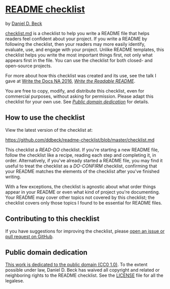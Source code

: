 # [README checklist](https://github.com/ddbeck/readme-checklist)

by [Daniel D. Beck](https://twitter.com/ddbeck)

[checklist.md](checklist.md) is a checklist to help you write a README file
that helps readers feel confident about your project. If you write a README by
following the checklist, then your readers may more easily identify, evaluate,
use, and engage with your project. Unlike README templates, this checklist
helps you write the most important things first, not only what appears first in
the file. You can use the checklist for both closed- and open-source projects.

For more about how this checklist was created and its use, see the talk I gave
at [Write the Docs NA 2016](http://www.writethedocs.org/conf/na/2016/),
*[Write the Readable README](https://www.youtube.com/watch?v=2dAK42B7qtw)*.

You are free to copy, modify, and distribute this checklist, even for
commercial purposes, without asking for permission. Please adapt this
checklist for your own use. See
*[Public domain dedication](#public-domain-dedication)* for details.


## How to use the checklist

View the latest version of the checklist at:

https://github.com/ddbeck/readme-checklist/blob/master/checklist.md

This checklist a *READ-DO* checklist. If you're starting a new README file,
follow the checklist like a recipe, reading each step and completing it, in
order. Alternatively, if you've already started a README file, you may find it
useful to treat the checklist as a *DO-CONFIRM* checklist, confirming that your
README matches the elements of the checklist after you've finished writing.

With a few exceptions, the checklist is agnostic about what order things appear
in your README or even what kind of project you're documenting. Your README may
cover other topics not covered by this checklist; the checklist covers only
those topics I found to be essential for README files.


## Contributing to this checklist

If you have suggestions for improving the checklist, please [open an issue or
pull request on GitHub](https://github.com/ddbeck/readme-checklist/).


## Public domain dedication

[This work is dedicated to the public domain (CC0
1.0)](http://creativecommons.org/publicdomain/zero/1.0/). To the extent
possible under law, Daniel D. Beck has waived all copyright and related or
neighboring rights to the README checklist. See the [LICENSE](LICENSE) file for
all the legalese.
